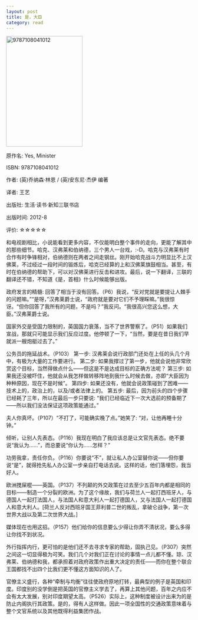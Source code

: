 ```yaml
---
layout: post
title: 是，大臣
category: read
---
```

<img src="/images/2013/03/9787108041012-207x300.jpg" alt="9787108041012" width="207" height="300" class="cover" />

原作名: Yes, Minister

ISBN: 9787108041012

作者:  (英)乔纳森·林恩 / (英)安东尼·杰伊 编著 

译者: 王艺

出版社:  生活·读书·新知三联书店

出版时间: 2012-8

评价: ☆☆☆☆☆

和电视剧相比，小说能看到更多内容，不仅能明白整个事件的走向，更能了解其中的那些细节。哈克、汉弗莱和伯纳德，三个男人一台戏，:-D。哈克与汉弗莱有时合作有时争锋相对，伯纳德则在两者之间走钢丝。刚开始哈克战斗力明显比不上汉佛莱，不过经过一段时间的锻炼后，哈克已经算的上和汉佛莱旗鼓相当。甚至，有时在伯纳德的帮助下，可以对汉佛莱进行反击和进攻。最后，说一下翻译，三联的翻译还不错，不知道《是，首相》什么时候能够出版。

政府发言的精髓: 回答了相当于没有回答。（P6）我说，“反对党就是要提让人棘手的问题嘛。”“是呀，”汉弗莱爵士说，“政府就是要对它们不予理睬嘛。”我很惊讶。“但你回答了我所有的问题，不是吗？”我反问。“我很高兴您这么想，大臣。”汉弗莱爵士说。

国家外交是受国力限制的，英国国力衰落，当不了世界警察了。（P51）如果我们宣战，那就只可能显示我们反应过度。他停顿了一下，“当然，要是在昔日我们早就派一艘炮艇过去了。”

公务员的拖延战术。（P103）
第一步: 汉弗莱会说行政部门还处在上任的头几个月中，有极为大量的工作要进行。
第二步: 如果我撑过了第一步，他就会说他非常欣赏这个目标，当然得做点什么——但这是不是达成目标的正确方法呢？
第三步: 如果我还没被吓住，他就会从我怎样做转移阵地到我什么时候去做，亦即“大臣因为种种原因，现在不是时候”。
第四步: 如果还没有，他就会说政策碰到了困难——技术上的，政治上的，以及/或者法律上的。
第五步: 最后，因为前头的四个步骤已经耗了三年，所以在最后一步只要说: “我们已经临近下一次大选前的预备期了——所以我们没法保证这项政策能通过。”

夫人你真坏。（P107）“不打了，可能确实晚了点。”她笑了: “对，让他再睡十分钟。”

倾听，让别人先表态。（P116）我现在明白了我应该总是让文官先表态。绝不要说“我认为……”，而总要说“你认为……怎样？”

功劳我拿，责任你负。（P116）你要说“不”，就让私人办公室替你说——但你要说“是”，就得抢先私人办公室一步亲自打电话去说。这样的话，他们落埋怨，我当好人。

欧洲搅屎棍——英国。（P137）不列颠的外交政策在过去至少五百年内都是相同的目标——制造一个分裂的欧洲。为了这个缘故，我们与荷兰人一起打西班牙人，与德国人一起打法国人，与法国人和意大利人一起打德国人，又与法国人一起打德国人和意大利人。[荷兰人反对西班牙国王菲利普二世的叛乱，拿破仑战争，第一次世界大战以及第二次世界大战。]

媒体现在也用这招。（P157）他们给你的信息要么少得让你弄不清状况，要么多得让你找不到状况。

外行指挥内行，更可怕的是他们还不去寻求专家的帮助，固执己见。（P307）突然之间这一切显得极为可笑。我们几个对我们正在讨论的事情一点儿都不懂。琼、汉弗莱、伯纳德和我，都承担着对政府政策作出重大决定的责任——而你在整个联合王国都找不出四个比我们更不懂这方面知识的人了。

官僚主义盛行，各种“牵制与均衡”往往使政府原地打转，最典型的例子是英国和印度。印度别的没学倒是把英国的官僚主义学去了，再算上其他问题，百年之内应不会有太大发展，别对印度期望太高。（P526）实际上，这种制度被设计出来为的是防止内阁执行其政策。是的，得有人这样做。因此一项全国性的交通政策意味着与整个文官系统以及其他既得利益集团作战。
